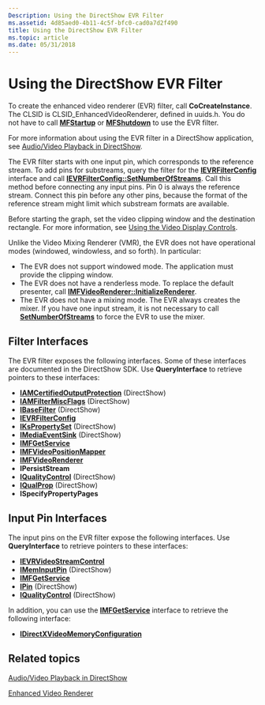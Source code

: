```yaml
---
Description: Using the DirectShow EVR Filter
ms.assetid: 4d85aed0-4b11-4c5f-bfc0-cad0a7d2f490
title: Using the DirectShow EVR Filter
ms.topic: article
ms.date: 05/31/2018
---
```


# Using the DirectShow EVR Filter

To create the enhanced video renderer (EVR) filter, call **CoCreateInstance**. The CLSID is CLSID\_EnhancedVideoRenderer, defined in uuids.h. You do not have to call [**MFStartup**](/windows/desktop/api/mfapi/nf-mfapi-mfstartup) or [**MFShutdown**](/windows/desktop/api/mfapi/nf-mfapi-mfshutdown) to use the EVR filter.

For more information about using the EVR filter in a DirectShow application, see [Audio/Video Playback in DirectShow](https://msdn.microsoft.com/en-us/library/Ff625867(v=VS.85).aspx).

The EVR filter starts with one input pin, which corresponds to the reference stream. To add pins for substreams, query the filter for the [**IEVRFilterConfig**](/windows/desktop/api/evr/nn-evr-ievrfilterconfig) interface and call [**IEVRFilterConfig::SetNumberOfStreams**](/windows/desktop/api/evr/nf-evr-ievrfilterconfig-setnumberofstreams). Call this method before connecting any input pins. Pin 0 is always the reference stream. Connect this pin before any other pins, because the format of the reference stream might limit which substream formats are available.

Before starting the graph, set the video clipping window and the destination rectangle. For more information, see [Using the Video Display Controls](using-the-video-display-controls.md).

Unlike the Video Mixing Renderer (VMR), the EVR does not have operational modes (windowed, windowless, and so forth). In particular:

-   The EVR does not support windowed mode. The application must provide the clipping window.
-   The EVR does not have a renderless mode. To replace the default presenter, call [**IMFVideoRenderer::InitializeRenderer**](/windows/desktop/api/evr/nf-evr-imfvideorenderer-initializerenderer).
-   The EVR does not have a mixing mode. The EVR always creates the mixer. If you have one input stream, it is not necessary to call [**SetNumberOfStreams**](/windows/desktop/api/evr/nf-evr-ievrfilterconfig-setnumberofstreams) to force the EVR to use the mixer.

## Filter Interfaces

The EVR filter exposes the following interfaces. Some of these interfaces are documented in the DirectShow SDK. Use **QueryInterface** to retrieve pointers to these interfaces:

-   [**IAMCertifiedOutputProtection**](https://msdn.microsoft.com/en-us/library/Dd389149(v=VS.85).aspx) (DirectShow)
-   [**IAMFilterMiscFlags**](https://msdn.microsoft.com/en-us/library/Dd389374(v=VS.85).aspx) (DirectShow)
-   [**IBaseFilter**](https://msdn.microsoft.com/en-us/library/Dd389526(v=VS.85).aspx) (DirectShow)
-   [**IEVRFilterConfig**](/windows/desktop/api/evr/nn-evr-ievrfilterconfig)
-   [**IKsPropertySet**](https://msdn.microsoft.com/en-us/library/Dd390144(v=VS.85).aspx) (DirectShow)
-   [**IMediaEventSink**](https://msdn.microsoft.com/en-us/library/Dd406901(v=VS.85).aspx) (DirectShow)
-   [**IMFGetService**](/windows/desktop/api/mfidl/nn-mfidl-imfgetservice)
-   [**IMFVideoPositionMapper**](/windows/desktop/api/evr/nn-evr-imfvideopositionmapper)
-   [**IMFVideoRenderer**](/windows/desktop/api/evr/nn-evr-imfvideorenderer)
-   **IPersistStream**
-   [**IQualityControl**](https://msdn.microsoft.com/en-us/library/Dd376912(v=VS.85).aspx) (DirectShow)
-   [**IQualProp**](https://msdn.microsoft.com/en-us/library/Dd376915(v=VS.85).aspx) (DirectShow)
-   **ISpecifyPropertyPages**

## Input Pin Interfaces

The input pins on the EVR filter expose the following interfaces. Use **QueryInterface** to retrieve pointers to these interfaces:

-   [**IEVRVideoStreamControl**](/windows/desktop/api/evr9/nn-evr9-ievrvideostreamcontrol)
-   [**IMemInputPin**](https://msdn.microsoft.com/en-us/library/Dd407073(v=VS.85).aspx) (DirectShow)
-   [**IMFGetService**](/windows/desktop/api/mfidl/nn-mfidl-imfgetservice)
-   [**IPin**](https://msdn.microsoft.com/en-us/library/Dd390397(v=VS.85).aspx) (DirectShow)
-   [**IQualityControl**](https://msdn.microsoft.com/en-us/library/Dd376912(v=VS.85).aspx) (DirectShow)

In addition, you can use the [**IMFGetService**](/windows/desktop/api/mfidl/nn-mfidl-imfgetservice) interface to retrieve the following interface:

-   [**IDirectXVideoMemoryConfiguration**](/windows/desktop/api/dxva2api/nn-dxva2api-idirectxvideomemoryconfiguration)

## Related topics

<dl> <dt>

[Audio/Video Playback in DirectShow](https://msdn.microsoft.com/en-us/library/Ff625867(v=VS.85).aspx)
</dt> <dt>

[Enhanced Video Renderer](enhanced-video-renderer.md)
</dt> </dl>

 

 



